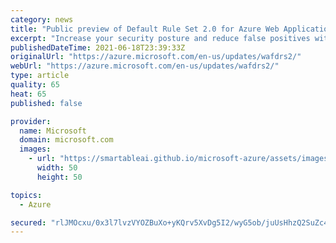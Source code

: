 ```yaml
---
category: news
title: "Public preview of Default Rule Set 2.0 for Azure Web Application Firewall "
excerpt: "Increase your security posture and reduce false positives with the Default Rule Set 2.0, now in public preview for Azure Web Application Firewall. "
publishedDateTime: 2021-06-18T23:39:33Z
originalUrl: "https://azure.microsoft.com/en-us/updates/wafdrs2/"
webUrl: "https://azure.microsoft.com/en-us/updates/wafdrs2/"
type: article
quality: 65
heat: 65
published: false

provider:
  name: Microsoft
  domain: microsoft.com
  images:
    - url: "https://smartableai.github.io/microsoft-azure/assets/images/organizations/microsoft.com-50x50.jpg"
      width: 50
      height: 50

topics:
  - Azure

secured: "rlJMOcxu/0x3l7lvzVYOZBuXo+yKQrv5XvDg5I2/wyG5ob/juUsHhzQ2SuZc4IdS3pnvRE6ZcVtw45yEqT3hiq6xxm3iUFgBUluOjKheAMWiRaRkFrG11SdI3kCAYLqdL7MP/s8pQ0X4Hyxq8d1N3Fv2IleiwqRB0dXN19cUIhv3rhcdVZqTFzPMkavzwsuCK7DDho2ypD79jv20YiQi2CUHzsCA78Jks13JZX/DFr9DeAMPCmPfItaTWLHG4rayAdNoRbTZC0bpFFC4RcR9rzrDOfAWXxxpijxU/gmhwscDZ1cT3hBwUbtwGqS7SlgL+AJEdFucMvXBocshyND/aDpRfrW1/jYQ1wWuwM9dg9Q=;Eneq/cRuJdcrZRMq4+LJdA=="
---
```


